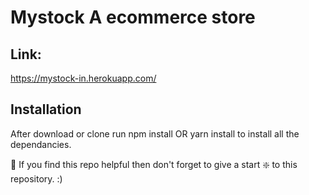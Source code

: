 # Mystock A ecommerce store
## Link:
https://mystock-in.herokuapp.com/
## Installation
After download or clone run npm install OR yarn install to install all the dependancies.

🙏 If you find this repo helpful then don't forget to give a start ❇️ to this repository. :)


